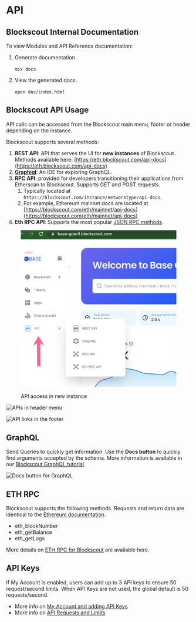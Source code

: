 # API

## Blockscout Internal Documentation

To view Modules and API Reference documentation:

1.  Generate documentation.

    `mix docs`
2.  View the generated docs.

    `open doc/index.html`

## Blockscout API Usage

API calls can be accessed from the Blockscout main menu, footer or header depending on the instance.&#x20;

Blockscout supports several methods:

1. **REST API**: API that serves the UI for **new instances** of Blockscout. Methods available here: [https://eth.blockscout.com/api-docs](https://eth.blockscout.com/api-docs)
2. [**Graphiql**](https://github.com/graphql/graphiql): An IDE for exploring GraphQL.
3. **RPC API**: provided for developers transitioning their applications from Etherscan to Blockscout. Supports GET and POST requests.
   1. Typically located at `https://blockscout.com/instance/networktype/api-docs`.
   2. For example, Ethereum mainnet docs are located at [https://blockscout.com/eth/mainnet/api-docs](https://blockscout.com/eth/mainnet/api-docs)
4. **Eth RPC API**: Supports the most popular [JSON RPC methods](https://github.com/ethereum/wiki/wiki/JSON-RPC).



<figure><img src="../../.gitbook/assets/API-menu.png" alt=""><figcaption><p>API access in new instance</p></figcaption></figure>

![APIs in header menu](../../.gitbook/assets/header.png)

![API links in the footer](../../.gitbook/assets/APIs.png)

## GraphQL

Send Queries to quickly get information. Use the **Docs button** to quickly find arguments accepted by the schema. More information is available in our [Blockscout GraphQL tutorial](https://forum.poa.network/t/graphql-in-blockscout/1971).

![Docs button for GraphQL](../../.gitbook/assets/screen-shot-2019-10-08-at-10.48.07-am.png)

## ETH RPC

Blockscout supports the following methods. Requests and return data are identical to the [Ethereum documentation](https://eth.wiki/json-rpc/API).&#x20;

* eth\_blockNumber
* eth\_getBalance
* eth\_getLogs

More details on [ETH RPC for Blockscout](eth-rpc.md) are available here.

## API Keys

If My Account is enabled, users can add up to 3 API keys to ensure 50 request/second limits. When API Keys are not used, the global default is 50 requests/second.

* More info on [My Account and adding API Keys](../my-account/api-keys.md)
* More info on [API Requests and Limits](requests-and-limits.md)
